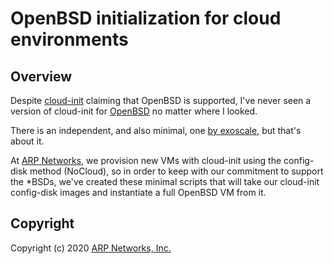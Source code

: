 OpenBSD initialization for cloud environments
=============================================

Overview
--------

Despite [cloud-init](https://github.com/canonical/cloud-init) claiming
that OpenBSD is supported, I've never seen a version of cloud-init for
[OpenBSD](http://www.openbsd.org) no matter where I looked.

There is an independent, and also minimal, one [by
exoscale](https://github.com/exoscale/openbsd-cloud-init), but that's
about it.

At [ARP Networks](https://arpnetworks.com), we provision new VMs with
cloud-init using the config-disk method (NoCloud), so in order to keep
with our commitment to support the *BSDs, we've created these minimal
scripts that will take our cloud-init config-disk images and instantiate
a full OpenBSD VM from it.

Copyright
---------

Copyright (c) 2020 [ARP Networks, Inc.](https://arpnetworks.com)
